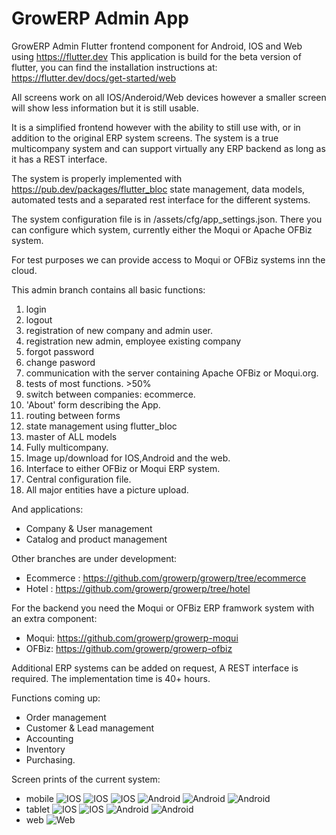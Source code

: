 # GrowERP Admin App

GrowERP Admin Flutter frontend component for Android, IOS and Web using https://flutter.dev This application is build for the beta version of flutter, you can find the installation instructions at: https://flutter.dev/docs/get-started/web

All screens work on all IOS/Anderoid/Web devices however a smaller screen will show less information but it is still usable.

It is a simplified frontend however with the ability to still use with, or in addition to the original ERP system screens.
The system is a true multicompany system and can support virtually any ERP backend as long as it has a REST interface.

The system is properly implemented with https://pub.dev/packages/flutter_bloc state management, data models, automated tests and a separated rest interface for the different systems.

The system configuration file is in /assets/cfg/app_settings.json.
There you can configure which system, currently either the Moqui or Apache OFBiz system.

For test purposes we can provide access to Moqui or OFBiz systems inn the cloud.

This admin branch contains all basic functions:

1. login
2. logout
3. registration of new company and admin user.
4. registration new admin, employee existing company
5. forgot password
6. change pasword
7. communication with the server containing Apache OFBiz or Moqui.org.
8. tests of most functions. >50%
9. switch between companies: ecommerce.
10. 'About' form describing the App.
11. routing between forms
12. state management using flutter_bloc
13. master of ALL models
14. Fully multicompany.
15. Image up/download for IOS,Android and the web.
16. Interface to either OFBiz or Moqui ERP system.
17. Central configuration file.
18. All major entities have a picture upload.

And applications:
* Company & User management
* Catalog and product management

Other branches are under development:
  - Ecommerce : https://github.com/growerp/growerp/tree/ecommerce
  - Hotel : https://github.com/growerp/growerp/tree/hotel

For the backend you need the Moqui or OFBiz ERP framwork system
  with an extra component:
  - Moqui:  https://github.com/growerp/growerp-moqui
  - OFBiz:  https://github.com/growerp/growerp-ofbiz

Additional ERP systems can be added on request, A REST interface is required.
The implementation time is 40+ hours.

Functions coming up:
* Order management
* Customer & Lead management
* Accounting
* Inventory
* Purchasing.

Screen prints of the current system:
* mobile
![IOS](screenPrints/mobile/iosMenu.png?raw=true "IOS menu")
![IOS](screenPrints/mobile/iosList.png?raw=true "IOS List")
![IOS](screenPrints/mobile/iosDetail.png?raw=true "IOS Detail")
![Android](screenPrints/mobile/androidMenu.png?raw=true "Android menu")
![Android](screenPrints/mobile/androidList.png?raw=true "Android list")
![Android](screenPrints/mobile/androidDetail.png?raw=true "Android detail")
* tablet
![IOS](screenPrints/tablet/iosMenu.png?raw=true "IOS")
![IOS](screenPrints/tablet/iosList.png?raw=true "IOS")
![Android](screenPrints/tablet/androidMenu.png?raw=true "Android")
![Android](screenPrints/tablet/androidList.png?raw=true "Android")
* web
![Web](screenPrints/web-browser/webMenu.png?raw=true "Webbrowser menu")
